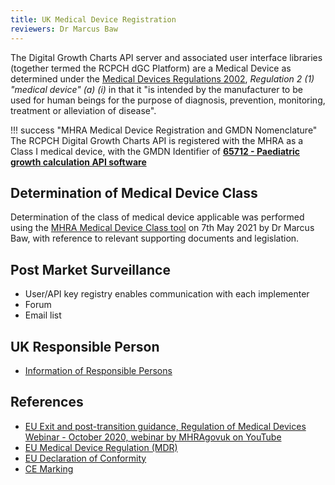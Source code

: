 ```yaml
---
title: UK Medical Device Registration
reviewers: Dr Marcus Baw
---
```


The Digital Growth Charts API server and associated user interface libraries (together termed the RCPCH dGC Platform) are a Medical Device as determined under the [Medical Devices Regulations 2002](https://www.legislation.gov.uk/uksi/2002/618/regulation/2/made), *Regulation 2 (1) "medical device" (a) (i)* in that it "is intended by the manufacturer to be used for human beings for the purpose of diagnosis, prevention, monitoring, treatment or alleviation of disease".

!!! success "MHRA Medical Device Registration and GMDN Nomenclature"
    The RCPCH Digital Growth Charts API is registered with the MHRA as a Class I medical device, with the GMDN Identifier of [**65712 - Paediatric growth calculation API software**](https://www.gmdnagency.org/Terms/Details/2007995?lang=en)

## Determination of Medical Device Class

Determination of the class of medical device applicable was performed using the [MHRA Medical Device Class tool](https://assets.publishing.service.gov.uk/government/uploads/system/uploads/attachment_data/file/957090/Software_flow_chart_Ed_1-07b-UKCA__002__FINAL.pdf) on 7th May 2021 by Dr Marcus Baw, with reference to relevant supporting documents and legislation.

## Post Market Surveillance

- User/API key registry enables communication with each implementer
- Forum
- Email list

## UK Responsible Person

- [Information of Responsible Persons](https://www.gov.uk/guidance/regulating-medical-devices-in-the-uk#responsible)

## References

- [EU Exit and post-transition guidance, Regulation of Medical Devices Webinar - October 2020, webinar by MHRAgovuk on YouTube](https://www.youtube.com/watch?v=Q_g8xonsLpQ)
- [EU Medical Device Regulation (MDR)]()
- [EU Declaration of Conformity]()
- [CE Marking]()
